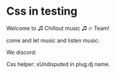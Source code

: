 # Css in testing

Welcome to ♫ Chillout music ♫ 🔥 Team!

come and let music and listen music: 

We discord:

Css helper: xUndisputed in plug.dj name.
